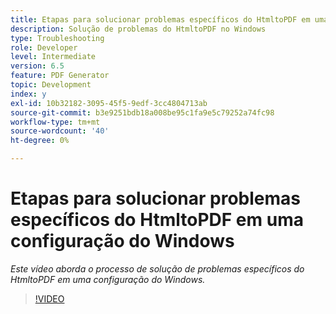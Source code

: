 ```yaml
---
title: Etapas para solucionar problemas específicos do HtmltoPDF em uma configuração do Windows
description: Solução de problemas do HtmltoPDF no Windows
type: Troubleshooting
role: Developer
level: Intermediate
version: 6.5
feature: PDF Generator
topic: Development
index: y
exl-id: 10b32182-3095-45f5-9edf-3cc4804713ab
source-git-commit: b3e9251bdb18a008be95c1fa9e5c79252a74fc98
workflow-type: tm+mt
source-wordcount: '40'
ht-degree: 0%

---
```


# Etapas para solucionar problemas específicos do HtmltoPDF em uma configuração do Windows

*Este vídeo aborda o processo de solução de problemas específicos do HtmltoPDF em uma configuração do Windows.*

>[!VIDEO](https://video.tv.adobe.com/v/335545?quality=12&learn=on)
